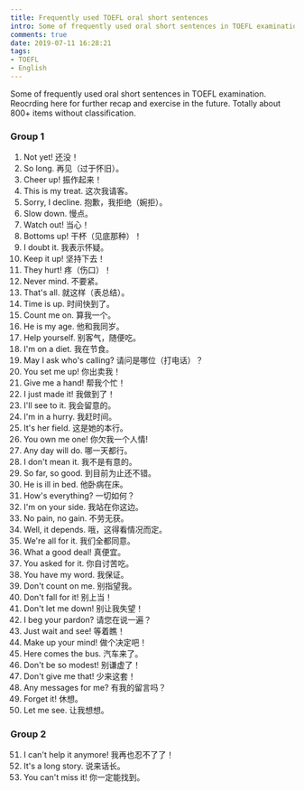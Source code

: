 ```yaml
---
title: Frequently used TOEFL oral short sentences
intro: Some of frequently used oral short sentences in TOEFL examination. Reocrding here for further recap and exercise in the future. Totally about 900 items without classification.
comments: true
date: 2019-07-11 16:28:21
tags: 
- TOEFL
- English
---
```


Some of frequently used oral short sentences in TOEFL examination. Reocrding here for further recap and exercise in the future. Totally about 800+ items without classification.

### Group 1

1. Not yet! 还没！
2. So long. 再见（过于怀旧）。
3. Cheer up! 振作起来！
4. This is my treat. 这次我请客。
5. Sorry, I decline. 抱歉，我拒绝（婉拒）。
6. Slow down. 慢点。
7. Watch out! 当心！
8. Bottoms up! 干杯（见底那种）！
9. I doubt it. 我表示怀疑。
10. Keep it up! 坚持下去！
11. They hurt! 疼（伤口）！
12. Never mind. 不要紧。
13. That's all. 就这样（表总结）。
14. Time is up. 时间快到了。
15. Count me on. 算我一个。
16. He is my age. 他和我同岁。
17. Help yourself. 别客气，随便吃。
18. I'm on a diet. 我在节食。
19. May I ask who's calling? 请问是哪位（打电话）？
20. You set me up! 你出卖我！
21. Give me a hand! 帮我个忙！
22. I just made it! 我做到了！
23. I'll see to it. 我会留意的。
24. I'm in a hurry. 我赶时间。
25. It's her field. 这是她的本行。
26. You own me one! 你欠我一个人情!
27. Any day will do. 哪一天都行。
28. I don't mean it. 我不是有意的。
29. So far, so good. 到目前为止还不错。
30. He is ill in bed. 他卧病在床。
31. How's everything? 一切如何？
32. I'm on your side. 我站在你这边。
33. No pain, no gain. 不劳无获。
34. Well, it depends. 哦，这得看情况而定。
35. We're all for it. 我们全都同意。
36. What a good deal! 真便宜。
37. You asked for it. 你自讨苦吃。
38. You have my word. 我保证。
39. Don't count on me. 别指望我。
40. Don't fall for it! 别上当！
41. Don't let me down! 别让我失望！
42. I beg your pardon? 请您在说一遍？
43. Just wait and see! 等着瞧！
44. Make up your mind! 做个决定吧！
45. Here comes the bus. 汽车来了。
46. Don't be so modest! 别谦虚了！
47. Don't give me that! 少来这套！
48. Any messages for me? 有我的留言吗？
49. Forget it! 休想。
50. Let me see. 让我想想。

### Group 2

51. I can't help it anymore! 我再也忍不了了！
52. It's a long story. 说来话长。
53. You can't miss it! 你一定能找到。